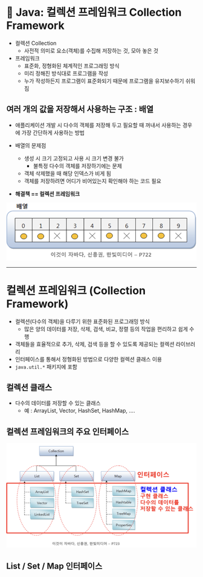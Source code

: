 # 📃 Java: 컬렉션 프레임워크 Collection Framework

- 컬렉션 Collection
  - 사전적 의미로 요소(객체)를 수집해 저장하는 것, 모아 놓은 것
- 프레임워크
  - 표준화, 정형화된 체계적인 프로그래밍 방식
  - 미리 정해진 방식대로 프로그램을 작성
  - 누가 작성하든지 프로그램이 표준화되기 때문에 프로그램을 유지보수하기 쉬워짐

## 여러 개의 값을 저장해서 사용하는 구조 : 배열

- 애플리케이션 개발 시 다수의 객체를 저장해 두고 필요할 때 꺼내서 사용하는 경우에 가장 간단하게 사용하는 방법
- 배열의 문제점

  - 생성 시 크기 고정되고 사용 시 크기 변경 불가
    - 불특정 다수의 객체를 저장하기에는 문제
  - 객체 삭제했을 때 해당 인덱스가 비게 됨
  - 객체를 저장하려면 어디가 비어있는지 확인해야 하는 코드 필요

- **해결책 == 컬렉션 프레임워크**

![](images/2022-07-07-02-39-41.png)

---

# 컬렉션 프레임워크 (Collection Framework)

- 컬렉션(다수의 객체)을 다루기 위한 표준화된 프로그래밍 방식
  - 많은 양의 데이터를 저장, 삭제, 검색, 비교, 정렬 등의 작업을 편리하고 쉽게 수행
- 객체들을 효율적으로 추가, 삭제, 검색 등을 할 수 있도록 제공되는 컬렉션 라이브러리
- 인터페이스를 통해서 정형화된 방법으로 다양한 컬렉션 클래스 이용
- `java.util.*` 패키지에 포함

## 컬렉션 클래스

- 다수의 데이터를 저장할 수 있는 클래스
  - 예 : ArrayList, Vector, HashSet, HashMap, ….

## 컬렉션 프레임워크의 주요 인터페이스

![](images/2022-07-07-02-46-32.png)

## List / Set / Map 인터페이스
